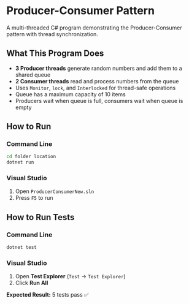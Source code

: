 # Producer-Consumer Pattern

A multi-threaded C# program demonstrating the Producer-Consumer pattern with thread synchronization.

## What This Program Does

- **3 Producer threads** generate random numbers and add them to a shared queue
- **2 Consumer threads** read and process numbers from the queue
- Uses `Monitor`, `lock`, and `Interlocked` for thread-safe operations
- Queue has a maximum capacity of 10 items
- Producers wait when queue is full, consumers wait when queue is empty

## How to Run

### Command Line
```bash
cd folder location
dotnet run
```

### Visual Studio
1. Open `ProducerConsumerNew.sln`
2. Press `F5` to run

## How to Run Tests

### Command Line
```bash
dotnet test
```

### Visual Studio
1. Open **Test Explorer** (`Test` → `Test Explorer`)
2. Click **Run All**

**Expected Result:** 5 tests pass ✅
